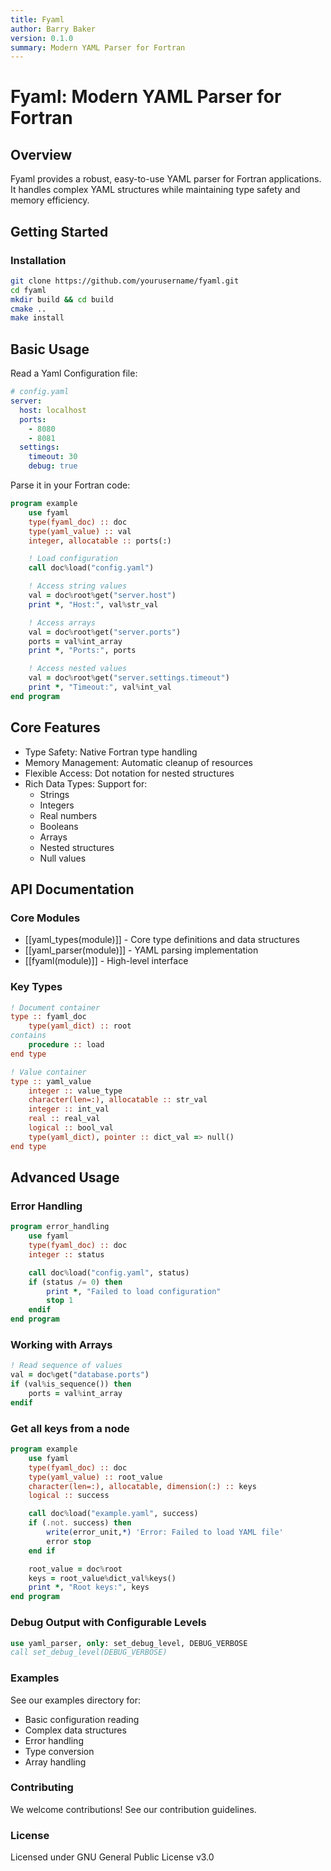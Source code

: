 ```yaml
---
title: Fyaml
author: Barry Baker
version: 0.1.0
summary: Modern YAML Parser for Fortran
---
```


# Fyaml: Modern YAML Parser for Fortran

## Overview

Fyaml provides a robust, easy-to-use YAML parser for Fortran applications. It handles complex YAML structures while maintaining type safety and memory efficiency.

## Getting Started

### Installation

```bash
git clone https://github.com/yourusername/fyaml.git
cd fyaml
mkdir build && cd build
cmake ..
make install
```

## Basic Usage

Read a Yaml Configuration file:

```yaml
# config.yaml
server:
  host: localhost
  ports:
    - 8080
    - 8081
  settings:
    timeout: 30
    debug: true
```

Parse it in your Fortran code:

```fortran
program example
    use fyaml
    type(fyaml_doc) :: doc
    type(yaml_value) :: val
    integer, allocatable :: ports(:)

    ! Load configuration
    call doc%load("config.yaml")

    ! Access string values
    val = doc%root%get("server.host")
    print *, "Host:", val%str_val

    ! Access arrays
    val = doc%root%get("server.ports")
    ports = val%int_array
    print *, "Ports:", ports

    ! Access nested values
    val = doc%root%get("server.settings.timeout")
    print *, "Timeout:", val%int_val
end program
```

## Core Features
- Type Safety: Native Fortran type handling
- Memory Management: Automatic cleanup of resources
- Flexible Access: Dot notation for nested structures
- Rich Data Types: Support for:
  - Strings
  - Integers
  - Real numbers
  - Booleans
  - Arrays
  - Nested structures
  - Null values

## API Documentation

### Core Modules

- [[yaml_types(module)]] - Core type definitions and data structures
- [[yaml_parser(module)]] - YAML parsing implementation
- [[fyaml(module)]] - High-level interface

### Key Types

```fortran
! Document container
type :: fyaml_doc
    type(yaml_dict) :: root
contains
    procedure :: load
end type

! Value container
type :: yaml_value
    integer :: value_type
    character(len=:), allocatable :: str_val
    integer :: int_val
    real :: real_val
    logical :: bool_val
    type(yaml_dict), pointer :: dict_val => null()
end type
```

## Advanced Usage

### Error Handling

```fortran
program error_handling
    use fyaml
    type(fyaml_doc) :: doc
    integer :: status

    call doc%load("config.yaml", status)
    if (status /= 0) then
        print *, "Failed to load configuration"
        stop 1
    endif
end program
```

### Working with Arrays
```fortran
! Read sequence of values
val = doc%get("database.ports")
if (val%is_sequence()) then
    ports = val%int_array
endif
```

### Get all keys from a node
```fortran
program example
    use fyaml
    type(fyaml_doc) :: doc
    type(yaml_value) :: root_value
    character(len=:), allocatable, dimension(:) :: keys
    logical :: success

    call doc%load("example.yaml", success)
    if (.not. success) then
        write(error_unit,*) 'Error: Failed to load YAML file'
        error stop
    end if

    root_value = doc%root
    keys = root_value%dict_val%keys()
    print *, "Root keys:", keys
end program
```

### Debug Output with Configurable Levels

```fortran
use yaml_parser, only: set_debug_level, DEBUG_VERBOSE
call set_debug_level(DEBUG_VERBOSE)
```

### Examples
See our examples directory for:

- Basic configuration reading
- Complex data structures
- Error handling
- Type conversion
- Array handling

### Contributing
We welcome contributions! See our contribution guidelines.

### License
Licensed under GNU General Public License v3.0
